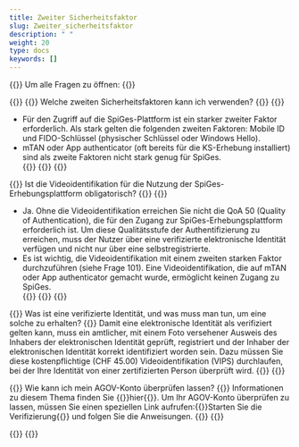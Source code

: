 ```yaml
---
title: Zweiter Sicherheitsfaktor 
slug: Zweiter_sicherheitsfaktor 
description: " "
weight: 20
type: docs
keywords: []
---
```


{{<faqBlock>}}
Um alle Fragen zu öffnen: {{<collapsibleGroupCommand groupId="Zweiter_sicherheitsfaktor">}}

{{<numberedList>}}
{{<listItem>}}
Welche zweiten Sicherheitsfaktoren kann ich verwenden?
{{<collapsibleBlock groupId="Zweiter_sicherheitsfaktor">}}
{{<markdown>}}

- Für den Zugriff auf die SpiGes-Plattform ist ein starker zweiter Faktor erforderlich. Als stark gelten die folgenden zweiten Faktoren: Mobile ID und FIDO-Schlüssel (physischer Schlüssel oder Windows Hello).  
- mTAN oder App authenticator (oft bereits für die KS-Erhebung installiert) sind als zweite Faktoren nicht stark genug für SpiGes.  
{{</markdown>}}
{{</collapsibleBlock>}}
{{</listItem>}}

{{<listItem>}}
Ist die Videoidentifikation für die Nutzung der SpiGes-Erhebungsplattform obligatorisch?
{{<collapsibleBlock groupId="Zweiter_sicherheitsfaktor">}}
{{<markdown>}}

- Ja. Ohne die Videoidentifikation erreichen Sie nicht die QoA 50 (Quality of Authentication), die für den Zugang zur SpiGes-Erhebungsplattform erforderlich ist. Um diese Qualitätsstufe der Authentifizierung zu erreichen, muss der Nutzer über eine verifizierte elektronische Identität verfügen und nicht nur über eine selbstregistrierte.  
- Es ist wichtig, die Videoidentifikation mit einem zweiten starken Faktor durchzuführen (siehe Frage 101). Eine Videoidentifikation, die auf mTAN oder App authenticator gemacht wurde, ermöglicht keinen Zugang zu SpiGes.  
{{</markdown>}}
{{</collapsibleBlock>}}
{{</listItem>}}

{{<listItem>}}
Was ist eine verifizierte Identität, und was muss man tun, um eine solche zu erhalten?
{{<collapsibleBlock groupId="Zweiter_sicherheitsfaktor">}}
Damit eine elektronische Identität als verifiziert gelten kann, muss ein amtlicher, mit einem Foto versehener Ausweis des Inhabers der elektronischen Identität geprüft, registriert und der Inhaber der elektronischen Identität korrekt identifiziert worden sein. Dazu müssen Sie diese kostenpflichtige (CHF 45.00) Videoidentifikation (VIPS) durchlaufen, bei der Ihre Identität von einer zertifizierten Person überprüft wird.
{{</collapsibleBlock>}}
{{</listItem>}}

{{<listItem>}}
Wie kann ich mein AGOV-Konto überprüfen lassen?
{{<collapsibleBlock groupId="Zweiter_sicherheitsfaktor">}}
Informationen zu diesem Thema finden Sie {{<link url="https://help.eiam.swiss/?c=ident50&l=de" newTab="true">}}hier{{</link>}}. 
Um Ihr AGOV-Konto überprüfen zu lassen, müssen Sie einen speziellen Link aufrufen:{{<link url="https://www.ident.agov.admin.ch/process?rpcode=2be262f1da0" newTab="true">}}Starten Sie die Verifizierung{{</link>}} und folgen Sie die Anweisungen.
{{</collapsibleBlock>}}
{{</listItem>}}

{{</numberedList>}}
{{</faqBlock>}}
